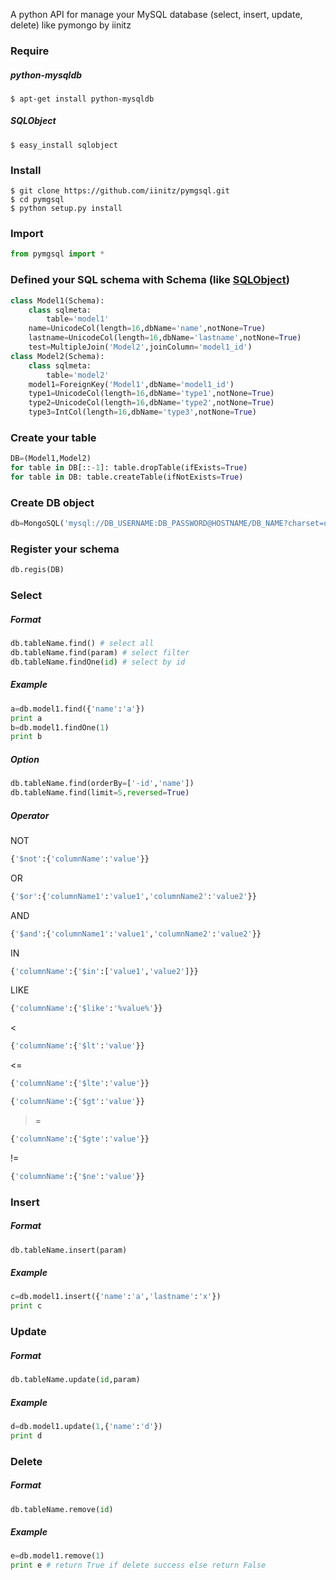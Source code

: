 ﻿A python API for manage your MySQL database (select, insert, update, delete) like pymongo by iinitz


### Require
##### python-mysqldb
```
$ apt-get install python-mysqldb
```
##### SQLObject
```
$ easy_install sqlobject
```


### Install
```
$ git clone https://github.com/iinitz/pymgsql.git
$ cd pymgsql
$ python setup.py install
```


### Import
```python
from pymgsql import *
```


### Defined your SQL schema with Schema (like [SQLObject](http://sqlobject.org/))
```python
class Model1(Schema):
	class sqlmeta:
		table='model1'
	name=UnicodeCol(length=16,dbName='name',notNone=True)
	lastname=UnicodeCol(length=16,dbName='lastname',notNone=True)
	test=MultipleJoin('Model2',joinColumn='model1_id')
class Model2(Schema):
	class sqlmeta:
		table='model2'
	model1=ForeignKey('Model1',dbName='model1_id')
	type1=UnicodeCol(length=16,dbName='type1',notNone=True)
	type2=UnicodeCol(length=16,dbName='type2',notNone=True)
	type3=IntCol(length=16,dbName='type3',notNone=True)
```


### Create your table
```python
DB=(Model1,Model2)
for table in DB[::-1]: table.dropTable(ifExists=True)
for table in DB: table.createTable(ifNotExists=True)
```


### Create DB object
```python
db=MongoSQL('mysql://DB_USERNAME:DB_PASSWORD@HOSTNAME/DB_NAME?charset=utf8')
```


### Register your schema
```python
db.regis(DB)
```


### Select
##### Format
```python
db.tableName.find() # select all
db.tableName.find(param) # select filter
db.tableName.findOne(id) # select by id
```

##### Example
```python
a=db.model1.find({'name':'a'})
print a
b=db.model1.findOne(1)
print b
```

##### Option
```python
db.tableName.find(orderBy=['-id','name'])
db.tableName.find(limit=5,reversed=True)
```

##### Operator
NOT
```python
{'$not':{'columnName':'value'}}
```

OR
```python
{'$or':{'columnName1':'value1','columnName2':'value2'}}
```

AND
```python
{'$and':{'columnName1':'value1','columnName2':'value2'}}
```

IN
```python
{'columnName':{'$in':['value1','value2']}}
```

LIKE
```python
{'columnName':{'$like':'%value%'}}
```

<
```python
{'columnName':{'$lt':'value'}}
```

<=
```python
{'columnName':{'$lte':'value'}}
```

>
```python
{'columnName':{'$gt':'value'}}
```

>=
```python
{'columnName':{'$gte':'value'}}
```

!=
```python
{'columnName':{'$ne':'value'}}
```


### Insert 
##### Format
```python
db.tableName.insert(param)
```

##### Example
```python
c=db.model1.insert({'name':'a','lastname':'x'})
print c
```


### Update
##### Format
```python
db.tableName.update(id,param)
```

##### Example
```python
d=db.model1.update(1,{'name':'d'})
print d
```


### Delete
##### Format
```python
db.tableName.remove(id)
```

##### Example
```python
e=db.model1.remove(1)
print e # return True if delete success else return False
```
